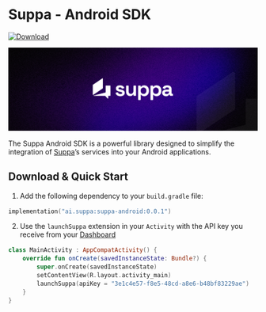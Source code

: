 # Suppa - Android SDK

[ ![Download](https://img.shields.io/maven-central/v/ai.suppa/suppa-android?label=Download) ](https://central.sonatype.com/artifact/ai.suppa/suppa-android)

<img alt="cover" src="images/cover.png">

The Suppa Android SDK is a powerful library designed to simplify the integration of [Suppa](https://www.suppa.ai)’s services into your Android applications.

## Download & Quick Start

1. Add the following dependency to your `build.gradle` file:
```kotlin
implementation("ai.suppa:suppa-android:0.0.1")
```

2. Use the `launchSuppa` extension in your `Activity` with the API key you receive from your [Dashboard](https://app.suppa.ai/dashboard/settings)
```kotlin
class MainActivity : AppCompatActivity() {
    override fun onCreate(savedInstanceState: Bundle?) {
        super.onCreate(savedInstanceState)
        setContentView(R.layout.activity_main)
        launchSuppa(apiKey = "3e1c4e57-f8e5-48cd-a8e6-b48bf83229ae")
    }
}
```
